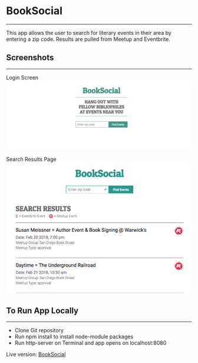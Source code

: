 # BookSocial #
* * *

This app allows the user to search for literary events in their area by entering a zip code. Results are pulled from Meetup and Eventbrite.

## Screenshots ##
* * *
Login Screen
![Login screen](/screenshots/booksocial-landingpage.png)

Search Results Page
![Search Results](/screenshots/booksocial-results.png)



## To Run App Locally ##
* * *

- Clone Git repository
- Run npm install to install node-module packages
- Run http-server on Terminal and app opens on localhost:8080

Live version: [BookSocial](https://jes-a.github.io/BookSocial/)